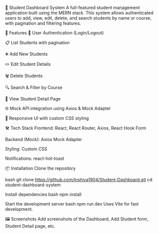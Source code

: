 📘 Student Dashboard System
A full-featured student management application built using the MERN stack. This system allows authenticated users to add, view, edit, delete, and search students by name or course, with pagination and filtering features.

🚀 Features
🔐 User Authentication (Login/Logout)

📋 List Students with pagination

➕ Add New Students

✏️ Edit Student Details

🗑️ Delete Students

🔍 Search & Filter by Course

📄 View Student Detail Page

🌐 Mock API integration using Axios & Mock Adapter

🎨 Responsive UI with custom CSS styling

🛠️ Tech Stack
Frontend: React, React Router, Axios, React Hook Form

Backend (Mock): Axios Mock Adapter

Styling: Custom CSS

Notifications: react-hot-toast

📦 Installation
Clone the repository

bash
git clone https://github.com/Inshiya1904/Student-Dashboard.git
cd student-dashboard-system

Install dependencies
bash
npm install


Start the development server
bash
npm run dev
Uses Vite for fast development.

🖼️ Screenshots
Add screenshots of the Dashboard, Add Student form, Student Detail page, etc.
